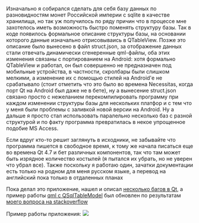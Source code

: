 Изначально я собирался сделать для себя базу данных по разновидностям монет Российской империи с sqlite в качестве хранилища, но так уж получилось по ряду причин что в процессе мне захотелось иметь возможность быстро поменять структуру базы. Так в коде появилось формальное описание структуры базы, на основании которого данные изначально отрисовываись в QTableView. Позже это описание было вынесено в файл struct.json, за отображение данных стали отвечать динамически сгенеренные qml-файлы, оба этих изменения связаны с портированием на Android: хотя формально QTableView и работал, он был совершенно не предназначен под мобильные устройства, в частности, скролбары были слишком мелкими, а изменение их с помощью стилей на Android'е не срабатывало (стоит отметить что это было во времена Necessitas, когда порт Qt на Android был даже не в бете), ну а вынесение struct.json связано просто с нежеланием перекомпилировать программу при каждом изменении структуры базы для нескольких платфор и с тем что у меня были проблемы с заливкой новой версии на Android. Ну а дальше я просто стал использовать паралельно несколько баз с разной структурой и по факту программа превратилась в некое упрощенное подобие MS Access.

Если вдруг кто-то решит заглянуть в исходники, не забывайте что программа пишется в свободное время, к тому же начала писаться еще во времена Qt 4.7 и бет различных компонентов, так что там может быть изрядное количество костылей (я  пытался их убрать, но не уверен что убрал все). Также поскольку я работаю один, зачатки документации есть только на родном для меня русском языке, а перевод на английский пока только в отдаленных планах

Пока делал это приложение, нашел и описал [несколько багов в Qt](https://bugreports.qt.io/browse/QTCREATORBUG-15742?jql=reporter%20%3D%20aknew85), а пример работы [qml c QSqlTableModel](https://wiki.qt.io/QML_and_QSqlTableModel) был обновлен по результатам [моего вопроса на stackoverflow](https://stackoverflow.com/questions/14613824/qsqltablemodel-inheritor-and-qtableview)

Пример работы приложения:
[![](https://img.youtube.com/vi/gtKsirSclCg/0.jpg)](https://www.youtube.com/watch?v=gtKsirSclCg)

